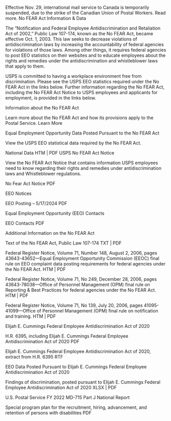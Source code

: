 Effective Nov. 29, international mail service to Canada is temporarily suspended, due to the strike of the Canadian Union of Postal Workers. Read more.
No FEAR Act Information & Data

The “Notification and Federal Employee Antidiscrimination and Retaliation Act of 2002,” Public Law 107-174, known as the No FEAR Act, became effective Oct. 1, 2003. This law seeks to decrease violations of antidiscrimination laws by increasing the accountability of federal agencies for violations of those laws. Among other things, it requires federal agencies to post EEO statistics on their websites and to educate employees about the rights and remedies under the antidiscrimination and whistleblower laws that apply to them.

USPS is committed to having a workplace environment free from discrimination. Please see the USPS EEO statistics required under the No FEAR Act in the links below. Further information regarding the No FEAR Act, including the No FEAR Act Notice to USPS employees and applicants for employment, is provided in the links below.

Information about the No FEAR Act

Learn more about the No FEAR Act and how its provisions apply to the Postal Service.
Learn More

Equal Employment Opportunity Data Posted Pursuant to the No FEAR Act

View the USPS EEO statistical data required by the No FEAR Act.

National Data HTM | PDF
USPS No FEAR Act Notice

View the No FEAR Act Notice that contains information USPS employees need to know regarding their rights and remedies under antidiscrimination laws and Whistleblower regulations.

No Fear Act Notice PDF

EEO Notices

EEO Posting – 5/17/2024 PDF

Equal Employment Opportunity (EEO) Contacts

EEO Contacts PDF

Additional Information on the No FEAR Act

Text of the No FEAR Act, Public Law 107-174 TXT | PDF

Federal Register Notice, Volume 71, Number 148, August 2, 2006, pages 43643-43652—Equal Employment Opportunity Commission (EEOC) final rule on EEO complaint data posting requirements for federal agencies under the No FEAR Act. HTM | PDF

Federal Register Notice, Volume 71, No 249, December 28, 2006, pages 43643-78038—Office of Personnel Management (OPM) final rule on Reporting & Best Practices for federal agencies under the No FEAR Act. HTM | PDF

Federal Register Notice, Volume 71, No 139, July 20, 2006, pages 41095-41099—Office of Personnel Management (OPM) final rule on notification and training. HTM | PDF

Elijah E. Cummings Federal Employee Antidiscrimination Act of 2020

H.R. 6395, including Elijah E. Cummings Federal Employee Antidiscrimination Act of 2020 PDF

Elijah E. Cummings Federal Employee Antidiscrimination Act of 2020, extract from H.R. 6395 RTF

EEO Data Posted Pursuant to Elijah E. Cummings Federal Employee Antidiscrimination Act of 2020

Findings of discrimination, posted pursuant to Elijah E. Cummings Federal Employee Antidiscrimination Act of 2020 XLSX | PDF

U.S. Postal Service FY 2022 MD-715 Part J National Report

Special program plan for the recruitment, hiring, advancement, and retention of persons with disabilities PDF